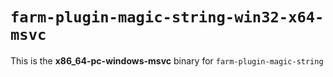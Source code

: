 # `farm-plugin-magic-string-win32-x64-msvc`

This is the **x86_64-pc-windows-msvc** binary for `farm-plugin-magic-string`
